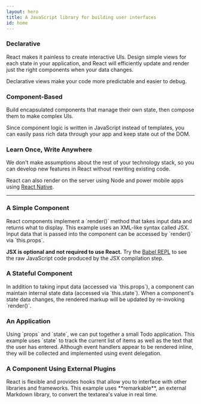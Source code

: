 ```yaml
---
layout: hero
title: A JavaScript library for building user interfaces
id: home
---
```


<section class="light home-section">
  <div class="marketing-row">
    <div class="marketing-col">
      <h3>Declarative</h3>
      <p>React makes it painless to create interactive UIs. Design simple views for each state in your application, and React will efficiently update and render just the right components when your data changes.</p>
      <p>Declarative views make your code more predictable and easier to debug.</p>
    </div>
    <div class="marketing-col">
      <h3>Component-Based</h3>
      <p>Build encapsulated components that manage their own state, then compose them to make complex UIs.</p>
      <p>Since component logic is written in JavaScript instead of templates, you can easily pass rich data through your app and keep state out of the DOM.</p>
    </div>
    <div class="marketing-col">
      <h3>Learn Once, Write Anywhere</h3>
      <p>We don't make assumptions about the rest of your technology stack, so you can develop new features in React without rewriting existing code.</p>
      <p>React can also render on the server using Node and power mobile apps using <a href="https://facebook.github.io/react-native/">React Native</a>.</p>
    </div>
  </div>
</section>
<hr class="home-divider" />
<section class="home-section">
  <div id="examples">
    <div class="example">
      <h3>A Simple Component</h3>
      <p>
        React components implement a `render()` method that takes input data and
        returns what to display. This example uses an XML-like syntax called
        JSX. Input data that is passed into the component can be accessed by
        `render()` via `this.props`.
      </p>
      <p>
        <strong>JSX is optional and not required to use React.</strong>
        Try the
        <a href="http://babeljs.io/repl#?babili=false&browsers=&build=&builtIns=false&code_lz=MYGwhgzhAEASCmIQHsCy8pgOb2vAHgC7wB2AJjAErxjCEB0AwsgLYAOyJph0A3gFABIAE6ky8YQAoAlHyEj4hAK7CS0ADxkAlgDcAfAiTI-hABZaI9NsORtLJMC3gBfdQHpt-gNxDn_P_zUtIQAIgDyqPSi5BKS6oYo6Jg40A5OALwARCHwOlokmdBuegA00CzISiSEAHLI4tJeQA&debug=false&circleciRepo=&evaluate=false&lineWrap=false&presets=react&prettier=true&targets=&version=6.26.0">Babel REPL</a>
        to see the raw JavaScript code produced by the JSX compilation step.
      </p>
      <div id="helloExample"></div>
    </div>
    <div class="example">
      <h3>A Stateful Component</h3>
      <p>
        In addition to taking input data (accessed via `this.props`), a
        component can maintain internal state data (accessed via `this.state`).
        When a component's state data changes, the rendered markup will be
        updated by re-invoking `render()`.
      </p>
      <div id="timerExample"></div>
    </div>
    <div class="example">
      <h3>An Application</h3>
      <p>
        Using `props` and `state`, we can put together a small Todo application.
        This example uses `state` to track the current list of items as well as
        the text that the user has entered. Although event handlers appear to be
        rendered inline, they will be collected and implemented using event
        delegation.
      </p>
      <div id="todoExample"></div>
    </div>
    <div class="example">
      <h3>A Component Using External Plugins</h3>
      <p>
        React is flexible and provides hooks that allow you to interface with
        other libraries and frameworks. This example uses **remarkable**, an
        external Markdown library, to convert the textarea's value in real time.
      </p>
      <div id="markdownExample"></div>
    </div>
  </div>
</section>
